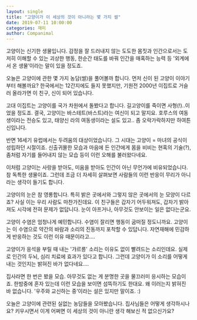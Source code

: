 ```yaml
---
layout: single
title: "고양이가 이 세상의 것이 아니라는 몇 가지 썰"
date: 2019-07-11 10:00:00
categories: 재미
author: Companimal
---
```


고양이는 신기한 생물입니다. 감정을 잘 드러내지 않는 도도한 몸짓과 인간으로서는 도저히 이해할 수 있는 괴상한 행동, 한순간 태도를 바꿔 인간을 매혹하는 능력 등 '외계에서 온 생물’이라는 말이 있을 정도죠.

오늘은 고양이에 관한 몇 가지 농담(썰)을 풀어볼까 합니다. 먼저 신이 된 고양이 이야기부터 해볼까요? 한국에서는 12간지에도 들지 못했지만, 기원전 2000년 이집트로 거슬러 올라가면 이 친구, 신이 되어 있습니다.

고대 이집트는 고양이를 국가 차원에서 돌봤다고 합니다. 길고양이를 죽이면 사형(!)..이었을 정도죠. 결국, 고양이는 바스테트(바스트)라는 여신이 되고 말지요. 호루스의 여동생이라는 전승도 있고, 태양신 라의 여동생이라는 설도 있고.. 좀 오락가락하지만 하여튼 신입니다.

반면 16세기 유럽에서는 두려움의 대상이었습니다. 그 시대는 고양이 = 마녀의 공식이 성립하던 시절이죠. 신출귀몰한 모습과 마음에 든 인간에게 몸을 비비는 현혹의 기술(?), 좀처럼 자기를 들어내지 않는 모습 등이 이런 오해를 불러왔다네요.

이처럼 고양이는 사랑을 받아도, 미움을 받아도 인간이 아닌 무언가에 비유되었습니다. 참 독특한 생물이죠. 그런데 조금 더 자세히 살펴보면 사람들의 이런 반응이 무리가 아니라는 생각이 들기도 합니다.

고양이의 눈은 참 영롱합니다. 특히 밝은 곳에서와 그렇지 않은 곳에서의 눈 모양이 다르죠? 사실 이는 우리 사람도 마찬가진데요. 이 친구들은 갑자기 어두워져도, 갑자기 밝아져도 시각에 전혀 문제가 없답니다. 눈이 아프거나, 아무것도 안보이는 일은 없다는군요.

고양이 수염은 엄청나게 예민합니다. 수염이 잘리면 행동이 굼떠질 정도니까요. 고양이는 이 수염으로 약간의 바람과 소리의 진동까지 포착할 수 있답니다. 자연재해에 민감하게 반응하는 것도 이런 이유 때문이라고….

고양이가 응석을 부릴 때 내는 '갸르릉' 소리는 이유도 없이 빨려드는 소리인데요. 실제로 인간의 두뇌, 심리 치료에 효과가 있다고 합니다. 그런데 고양이가 이 소리를 어떻게 내는 것인지는 밝혀진 바가 없다네요….

집사라면 한 번은 봤을 모습. 아무것도 없는 게 분명한 곳을 물끄러미 응시하는 모습이죠. 한밤중에 혼자 있는데 이런 모습을 보이면 섬뜩하기도 한대요. 왜 이러는지 밝혀진 바 없습니다. '우주와 교신하는 중’이라는 설은 있지만 말이죠. :)

오늘은 고양이에 관련된 실없는 농담들을 모아봤습니다. 집사님들은 어떻게 생각하시나요? 키우시면서 이게 어쩌면 이 세상의 것이 아니란 생각 해보신 적 없으신가요?
